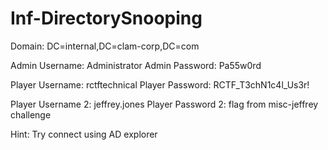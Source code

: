 # Inf-DirectorySnooping

Domain: DC=internal,DC=clam-corp,DC=com

Admin Username: Administrator
Admin Password: Pa55w0rd

Player Username: rctftechnical
Player Password: RCTF_T3chN1c4l_Us3r!

Player Username 2: jeffrey.jones
Player Password 2: flag from misc-jeffrey challenge

Hint: Try connect using AD explorer
